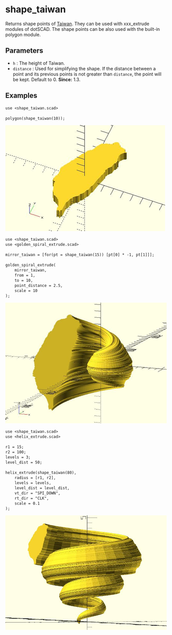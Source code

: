 # shape_taiwan

Returns shape points of [Taiwan](https://www.google.com.tw/maps?q=taiwan&um=1&ie=UTF-8&sa=X&ved=0ahUKEwjai9XrqurTAhVIopQKHbEHClwQ_AUICygC). They can be used with xxx_extrude modules of dotSCAD. The shape points can be also used with the built-in polygon module. 

## Parameters

- `h` : The height of Taiwan.
- `distance` : Used for simplifying the shape. If the distance between a point and its previous points is not greater than `distance`, the point will be kept. Default to 0. **Since:** 1.3.

## Examples

	use <shape_taiwan.scad>

	polygon(shape_taiwan(10));

![shape_taiwan](images/lib3x-shape_taiwan-1.JPG)

	use <shape_taiwan.scad>
	use <golden_spiral_extrude.scad>

	mirror_taiwan = [for(pt = shape_taiwan(15)) [pt[0] * -1, pt[1]]];

	golden_spiral_extrude(
		mirror_taiwan, 
		from = 1,  
		to = 10, 
		point_distance = 2.5,
		scale = 10
	);

![shape_taiwan](images/lib3x-shape_taiwan-2.JPG)

	use <shape_taiwan.scad>
	use <helix_extrude.scad>

	r1 = 15;
	r2 = 100;
	levels = 3;
	level_dist = 50;

	helix_extrude(shape_taiwan(80), 
		radius = [r1, r2], 
		levels = levels, 
		level_dist = level_dist,
		vt_dir = "SPI_DOWN",
		rt_dir = "CLK",
		scale = 0.1
	);

![shape_taiwan](images/lib3x-shape_taiwan-3.JPG)
